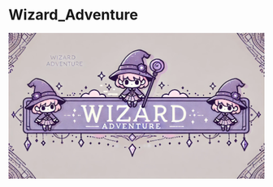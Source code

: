 # Wizard_Adventure

![ゲームのロゴ](https://github.com/gaze11a/Wizard_Adventure/blob/master/assets/fig/title.webp?raw=true)


